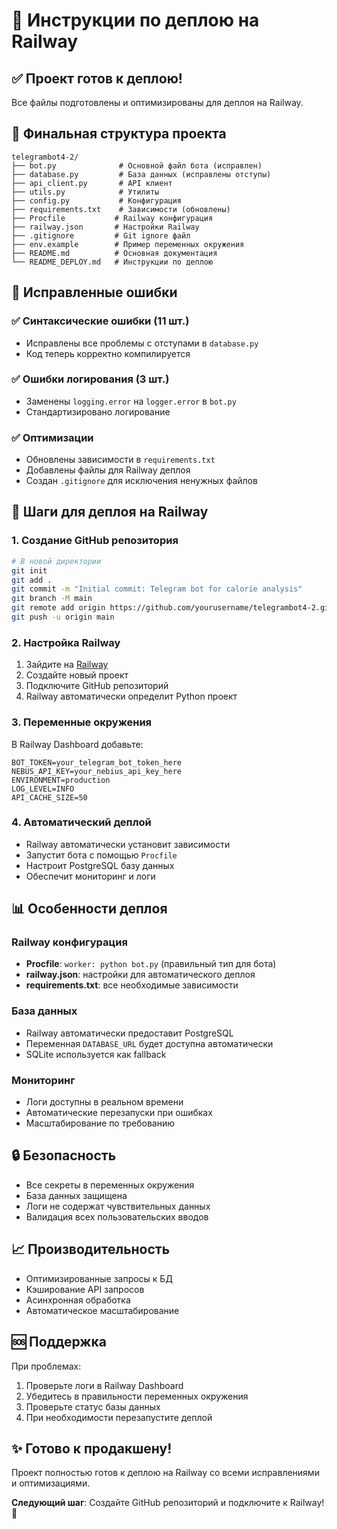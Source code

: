 # 🚀 Инструкции по деплою на Railway

## ✅ Проект готов к деплою!

Все файлы подготовлены и оптимизированы для деплоя на Railway.

## 📁 Финальная структура проекта

```
telegrambot4-2/
├── bot.py              # Основной файл бота (исправлен)
├── database.py         # База данных (исправлены отступы)
├── api_client.py       # API клиент
├── utils.py            # Утилиты
├── config.py           # Конфигурация
├── requirements.txt    # Зависимости (обновлены)
├── Procfile           # Railway конфигурация
├── railway.json       # Настройки Railway
├── .gitignore         # Git ignore файл
├── env.example        # Пример переменных окружения
├── README.md          # Основная документация
└── README_DEPLOY.md   # Инструкции по деплою
```

## 🔧 Исправленные ошибки

### ✅ Синтаксические ошибки (11 шт.)
- Исправлены все проблемы с отступами в `database.py`
- Код теперь корректно компилируется

### ✅ Ошибки логирования (3 шт.)
- Заменены `logging.error` на `logger.error` в `bot.py`
- Стандартизировано логирование

### ✅ Оптимизации
- Обновлены зависимости в `requirements.txt`
- Добавлены файлы для Railway деплоя
- Создан `.gitignore` для исключения ненужных файлов

## 🚀 Шаги для деплоя на Railway

### 1. Создание GitHub репозитория
```bash
# В новой директории
git init
git add .
git commit -m "Initial commit: Telegram bot for calorie analysis"
git branch -M main
git remote add origin https://github.com/yourusername/telegrambot4-2.git
git push -u origin main
```

### 2. Настройка Railway
1. Зайдите на [Railway](https://railway.app)
2. Создайте новый проект
3. Подключите GitHub репозиторий
4. Railway автоматически определит Python проект

### 3. Переменные окружения
В Railway Dashboard добавьте:
```
BOT_TOKEN=your_telegram_bot_token_here
NEBUS_API_KEY=your_nebius_api_key_here
ENVIRONMENT=production
LOG_LEVEL=INFO
API_CACHE_SIZE=50
```

### 4. Автоматический деплой
- Railway автоматически установит зависимости
- Запустит бота с помощью `Procfile`
- Настроит PostgreSQL базу данных
- Обеспечит мониторинг и логи

## 📊 Особенности деплоя

### Railway конфигурация
- **Procfile**: `worker: python bot.py` (правильный тип для бота)
- **railway.json**: настройки для автоматического деплоя
- **requirements.txt**: все необходимые зависимости

### База данных
- Railway автоматически предоставит PostgreSQL
- Переменная `DATABASE_URL` будет доступна автоматически
- SQLite используется как fallback

### Мониторинг
- Логи доступны в реальном времени
- Автоматические перезапуски при ошибках
- Масштабирование по требованию

## 🔒 Безопасность

- Все секреты в переменных окружения
- База данных защищена
- Логи не содержат чувствительных данных
- Валидация всех пользовательских вводов

## 📈 Производительность

- Оптимизированные запросы к БД
- Кэширование API запросов
- Асинхронная обработка
- Автоматическое масштабирование

## 🆘 Поддержка

При проблемах:
1. Проверьте логи в Railway Dashboard
2. Убедитесь в правильности переменных окружения
3. Проверьте статус базы данных
4. При необходимости перезапустите деплой

## ✨ Готово к продакшену!

Проект полностью готов к деплою на Railway со всеми исправлениями и оптимизациями.

**Следующий шаг**: Создайте GitHub репозиторий и подключите к Railway! 🚀
